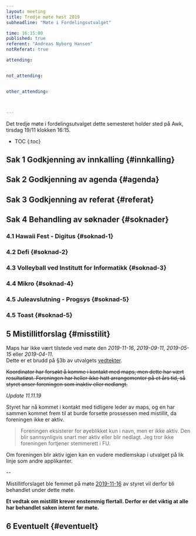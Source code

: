 ```yaml
---
layout: meeting
title: Tredje møte høst 2019
subheadline: "Møte i Fordelingsutvalget"

time: 16:15:00
published: true
referent: "Andreas Nyborg Hansen"
notReferat: true

attending:


not_attending:


other_attending:



---
```


Det tredje møte i fordelingsutvalget dette semesteret holder sted på Awk, tirsdag 19/11 klokken 16:15.

* TOC
{:toc}

## Sak 1 Godkjenning av innkalling {#innkalling}
## Sak 2 Godkjenning av agenda {#agenda}
## Sak 3 Godkjenning av referat {#referat}
## Sak 4 Behandling av søknader {#soknader}
### 4.1 Hawaii Fest - Digitus  {#soknad-1}
### 4.2 Defi  {#soknad-2}
### 4.3 Volleyball ved Institutt for Informatikk  {#soknad-3}
### 4.4 Mikro  {#soknad-4}
### 4.5 Juleavslutning - Progsys  {#soknad-5}
### 4.5 Toast  {#soknad-5}
## 5 Mistillitforslag {#misstilit}

Maps har ikke vært tilstede ved møte den *2019-11-16*, *2019-09-11*, *2019-05-15* eller *2019-04-11*.  
Dette er et brudd på §3b av utvalgets [vedtekter](https://fordelingsutvalget.org/vedtekter/).

 ~~Koordinator har forsøkt å komme i kontakt med maps, men dette har vært resultatløst. Foreningen har heller ikke hatt arrangementer på et års tid, så styret anser foreningen som inaktiv eller nedlangt.~~

*Update 11.11.19*

Styret har nå kommet i kontakt med tidligere leder av maps, og en har sammen kommet frem til at burde forsette prossessen med mistillit, da foreningen ikke er aktiv. 

> Foreningen eksisterer for øyeblikket kun i navn, men er ikke aktiv. Den blir sannsynligvis snart mer aktiv eller blir nedlagt. Jeg tror ikke foreningen fortjener stemmerett i FU.

Om foreningen blir aktiv igjen kan en vudere medlemskap i utvalget på lik linje som andre applikanter. 

--

Mistillitforslaget ble femmet på møte [2019-11-16](https://fordelingsutvalget.org/posts/2019/2019-10-16-Andre_m%C3%B8te_h%C3%B8st/#misstilit) av styret vil derfor bli behandlet under dette møte.

**Et vedtak om mistillit krever enstemmig flertall. Derfor er det viktig at alle har behandlet saken internt før møte.** 


## 6 Eventuelt {#eventuelt}


